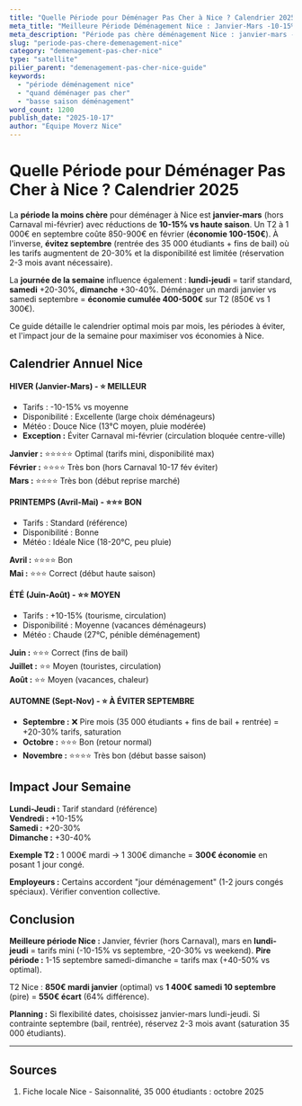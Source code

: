 ```yaml
---
title: "Quelle Période pour Déménager Pas Cher à Nice ? Calendrier 2025"
meta_title: "Meilleure Période Déménagement Nice : Janvier-Mars -10-15%"
meta_description: "Période pas chère déménagement Nice : janvier-mars -10-15% (hors Carnaval). Éviter septembre +20-30% (35K étudiants). Semaine vs weekend -20-30%. Guide."
slug: "periode-pas-chere-demenagement-nice"
category: "demenagement-pas-cher-nice"
type: "satellite"
pilier_parent: "demenagement-pas-cher-nice-guide"
keywords:
  - "période déménagement nice"
  - "quand déménager pas cher"
  - "basse saison déménagement"
word_count: 1200
publish_date: "2025-10-17"
author: "Équipe Moverz Nice"
---
```


# Quelle Période pour Déménager Pas Cher à Nice ? Calendrier 2025

La **période la moins chère** pour déménager à Nice est **janvier-mars** (hors Carnaval mi-février) avec réductions de **10-15% vs haute saison**. Un T2 à 1 000€ en septembre coûte 850-900€ en février (**économie 100-150€**). À l'inverse, **évitez septembre** (rentrée des 35 000 étudiants + fins de bail) où les tarifs augmentent de 20-30% et la disponibilité est limitée (réservation 2-3 mois avant nécessaire).

La **journée de la semaine** influence également : **lundi-jeudi** = tarif standard, **samedi** +20-30%, **dimanche** +30-40%. Déménager un mardi janvier vs samedi septembre = **économie cumulée 400-500€** sur T2 (850€ vs 1 300€).

Ce guide détaille le calendrier optimal mois par mois, les périodes à éviter, et l'impact jour de la semaine pour maximiser vos économies à Nice.

## Calendrier Annuel Nice

**HIVER (Janvier-Mars) - ⭐ MEILLEUR**
- Tarifs : -10-15% vs moyenne
- Disponibilité : Excellente (large choix déménageurs)
- Météo : Douce Nice (13°C moyen, pluie modérée)
- **Exception :** Éviter Carnaval mi-février (circulation bloquée centre-ville)

**Janvier :** ⭐⭐⭐⭐⭐ Optimal (tarifs mini, disponibilité max)  
**Février :** ⭐⭐⭐⭐ Très bon (hors Carnaval 10-17 fév éviter)  
**Mars :** ⭐⭐⭐⭐ Très bon (début reprise marché)

**PRINTEMPS (Avril-Mai) - ⭐⭐⭐ BON**
- Tarifs : Standard (référence)
- Disponibilité : Bonne
- Météo : Idéale Nice (18-20°C, peu pluie)

**Avril :** ⭐⭐⭐⭐ Bon  
**Mai :** ⭐⭐⭐ Correct (début haute saison)

**ÉTÉ (Juin-Août) - ⭐⭐ MOYEN**
- Tarifs : +10-15% (tourisme, circulation)
- Disponibilité : Moyenne (vacances déménageurs)
- Météo : Chaude (27°C, pénible déménagement)

**Juin :** ⭐⭐⭐ Correct (fins de bail)  
**Juillet :** ⭐⭐ Moyen (touristes, circulation)  
**Août :** ⭐⭐ Moyen (vacances, chaleur)

**AUTOMNE (Sept-Nov) - ⭐ À ÉVITER SEPTEMBRE**
- **Septembre :** ❌ Pire mois (35 000 étudiants + fins de bail + rentrée) = +20-30% tarifs, saturation
- **Octobre :** ⭐⭐⭐ Bon (retour normal)
- **Novembre :** ⭐⭐⭐⭐ Très bon (début basse saison)

## Impact Jour Semaine

**Lundi-Jeudi :** Tarif standard (référence)  
**Vendredi :** +10-15%  
**Samedi :** +20-30%  
**Dimanche :** +30-40%

**Exemple T2 :** 1 000€ mardi → 1 300€ dimanche = **300€ économie** en posant 1 jour congé.

**Employeurs :** Certains accordent "jour déménagement" (1-2 jours congés spéciaux). Vérifier convention collective.

## Conclusion

**Meilleure période Nice :** Janvier, février (hors Carnaval), mars en **lundi-jeudi** = tarifs mini (-10-15% vs septembre, -20-30% vs weekend). **Pire période :** 1-15 septembre samedi-dimanche = tarifs max (+40-50% vs optimal).

T2 Nice : **850€ mardi janvier** (optimal) vs **1 400€ samedi 10 septembre** (pire) = **550€ écart** (64% différence).

**Planning :** Si flexibilité dates, choisissez janvier-mars lundi-jeudi. Si contrainte septembre (bail, rentrée), réservez 2-3 mois avant (saturation 35 000 étudiants).

---

## Sources

1. Fiche locale Nice - Saisonnalité, 35 000 étudiants : octobre 2025


